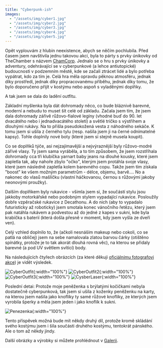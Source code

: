 ```yaml
---
title: "Cyberpunk-ish"
images:
  - "/assets/img/cyber1.jpg"
  - "/assets/img/cyber2.jpg"
  - "/assets/img/cyber3.jpg"
  - "/assets/img/cyber4.jpg"  
  - "/assets/img/cyber5.jpg"  
---
```

Opět vyplouvám z hlubin neexistence, abych se něčím pochlubila. Před časem jsem navštívila jednu takovou akci, byla to párty s prvky únikovky od TheChamber s názvem [ChamCorp](https://thechamber.cz/chamcorp/). Jednalo se o hru s prvky únikovky a adventury, odehrávající se v cyberpunkové (a lehce antiutopické) budoucnosti v podzemním městě, kde se začali ztrácet lidé a bylo potřeba vypátrat, kdo za tím je. 
Celá hra měla opravdu pěknou atmosféru, jednak díky prostředí, jednak díky propracovanému příběhu, jednak díky tomu, že bylo doporučeno přijít v kostýmu nebo aspoň s vyladěnými doplňky. 

A tak jsem se dala do ladění outfitu. 

Základní myšlenka byla dát dohromady něco, co bude bláznivě barevné, moderní a nebudu to muset šít celé od základu. 
Začala jsem tím, že jsem dala dohromady zářivě růžovo-fialové legíny (vhodné buď do 90. let dvacátého nebo i jednadvacátého století) a světlé tričko s výstřihem a dlouhými rukávy. Na to přišla pseudokožená vesta z náhodného sekáče. K tomu jsem si ušila z černého tylu (resp. našila jsem ji na černé odnímatelné kapsy). Tohle doplnily nové boty (které jsem si stejně musela koupit). 

Co se doplňků týče, asi nejzajímavější a nejvýraznější byly růžovo-modré zářivé vlasy. Ty jsem sama vyráběla, a to tím způsobem, že jsem rozstříhala dohromady cca tři klubíčka yarnart baby jeans na dlouhé kousky, které jsem zapletla tak, aby nahoře zbylo "očko", kterým jsem protáhla svoje vlasy, které jsem následně zapletla kolem barevného copu. Takže jsem tím získala "boost" ke všem možným parametrům - délce, objemu, barvě.... No a nakonec do vlasů mašličku (vlastní háčkovanou, černou s růžovými jakoby neonovými proužky). 

Dalším doplňkem byly rukavice - všimla jsem si, že součástí stylu jsou jakkoby motorkářské nebo podobným stylem vypadající rukavice. Posloužily dobře vzpěračské rukavice z Decathonu. A do nich (aby to vypadalo futuristicky až roboticky) jsem smotala konec vánočního řetězu, který jsem pak natáhla rukávem a podvestou až do jedné z kapes v sukni, kde byla krabička s baterií (která došla přesně v moment, kdy jsem vyšla ze dveří ven). 

Celý vzhled doplnilo to, že (ačkoli nesnáším makeup nebo cokoli, co se patlá na obličej) jsem na sebe namalovala zlatou barvou čárky (otištěno spínátky, protože je to tak akorát dlouhá rovná věc), na kterou se přidaly barevné (a pod UV světlem svítící) body. 

Na následujících čtyřech obrázcích (za které děkuji [oficiálnímu fotografovi akce](https://www.facebook.com/mrknitam)) je vidět výsledek. 

![CyberOutfit](/assets/img/cyber1.jpg){:width="100%"}
![CyberOutfit2](/assets/img/cyber2.jpg){:width="100%"} 
![CyberOutfit3](/assets/img/cyber3.jpg){:width="100%"} 
![CysberLaser](/assets/img/cyber4.jpg){:width="100%"}

Poslední detai: Protože moje peněženka s brýlatými kočičkami nebyla dostatečně cyberpunková, tak jsem si ušila z koženky peněženku na karty, na kterou jsem našila jako knoflíky ty samé růžové knoflíky, ze kterých jsem vyrobila šperky a měla jsem jeden i jako knoflík k sukni. 

![Penezenka](/assets/img/cyber5.jpg){:width="100%"}

Tento příspěvek možná bude mít někdy druhý díl, protože kromě skládání svého kostýmu jsem i šila součásti druhého kostýmu, tentokrát pánského. Ale o tom až někdy jindy. 

Další obrázky a výrobky si můžete prohlédnout v [Galerii](/galerie/).
